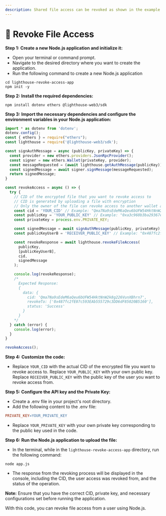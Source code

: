 ```yaml
---
description: Shared file access can be revoked as shown in the example below.
---
```

# 🚫 Revoke File Access

**Step 1:** **Create a new Node.js application and initialize it:**&#x20;

- Open your terminal or command prompt.
- Navigate to the desired directory where you want to create the application.
- Run the following command to create a new Node.js application

```shell
cd lighthouse-revoke-access-app
npm init -y
```

**Step 2:** **Install the required dependencies:**&#x20;

```shell
npm install dotenv ethers @lighthouse-web3/sdk
```

**Step 3:** **Import the necessary dependencies and configure the environment variables in your Node.js application:**&#x20;


```javascript
import * as dotenv from 'dotenv';
dotenv.config();
const { ethers } = require("ethers");
const lighthouse = require('@lighthouse-web3/sdk');

const signAuthMessage = async (publicKey, privateKey) => {
  const provider = new ethers.providers.JsonRpcProvider();
  const signer = new ethers.Wallet(privateKey, provider);
  const messageRequested = (await lighthouse.getAuthMessage(publicKey)).data.message;
  const signedMessage = await signer.signMessage(messageRequested);
  return signedMessage;
}

const revokeAccess = async () => {
  try {
    // CID of the encrypted file that you want to revoke access to
    // CID is generated by uploading a file with encryption
    // Only the owner of the file can revoke access to another wallet address
    const cid = 'YOUR_CID' // Example: "Qma7Na9sEdeM6aQeu6bUFW54HktNnW2k8g226VunXBhrn7";
    const publicKey = 'YOUR_PUBLIC_KEY' // Example: "0xa3c960b3ba29367ecbcaf1430452c6cd7516f588";
    const privateKey = process.env.PRIVATE_KEY;

    const signedMessage = await signAuthMessage(publicKey, privateKey);
    const publicKeyUserB = 'RECEIVER_PUBLIC_KEY' // Example: "0x487fc2fE07c593EAb555729c3DD6dF85020B5160";

    const revokeResponse = await lighthouse.revokeFileAccess(
      publicKey,
      [publicKeyUserB],
      cid,
      signedMessage
    );

    console.log(revokeResponse);
    /*
      Expected Response:
      {
        data: {
          cid: 'Qma7Na9sEdeM6aQeu6bUFW54HktNnW2k8g226VunXBhrn7',
          revokeTo: ['0x487fc2fE07c593EAb555729c3DD6dF85020B5160'],
          status: 'Success'
        }
      }
    */
  } catch (error) {
    console.log(error);
  }
}

revokeAccess();
```



**Step 4:** **Customize the code:**&#x20;
* Replace `YOUR_CID` with the actual CID of the encrypted file you want to revoke access to.
Replace `YOUR_PUBLIC_KEY` with your own public key.
Replace `RECEIVER_PUBLIC_KEY` with the public key of the user you want to revoke access from.

**Step 5:** **Configure the API key and the Private Key:**&#x20;
* Create a .env file in your project's root directory.
* Add the following content to the .env file:
```makefile
PRIVATE_KEY=YOUR_PRIVATE_KEY
```
* Replace `YOUR_PRIVATE_KEY` with your own private key corresponding to the public key used in the code.

**Step 6:** **Run the Node.js application to upload the file:**&#x20;
* In the terminal, while in the `lighthouse-revoke-access-app` directory, run the following command:
```shell
node app.js
```
* The response from the revoking process will be displayed in the console, including the CID, the user access was revoked from, and the status of the operation.

**Note:** Ensure that you have the correct CID, private key, and necessary configurations set before running the application.

With this code, you can revoke file access from a user using Node.js.
